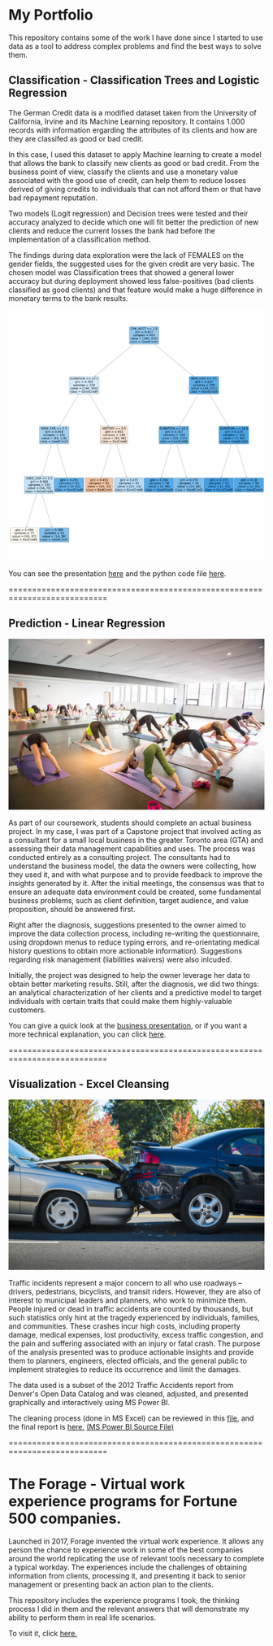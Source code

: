 # My Portfolio
This repository contains some of the work I have done since I started to use data as a tool to address complex problems and find the best ways to solve them. 

## **Classification - Classification Trees and Logistic Regression**

The German Credit data is a modified dataset taken from the University of California, Irvine and its Machine Learning repository.  It contains 1.000 records with information ergarding the attributes of its clients and how are they are classifed as good or bad credit. 

In this case, I used this dataset to apply Machine learning to create a model that allows the bank to classify new clients as good or bad credit. From the business point of view, classify the clients and use a monetary value associated with the good use of credit, can help them to reduce losses derived of giving credits to individuals that can not afford them or that have bad repayment reputation.

Two models (Logit regression) and Decision trees were tested and their accuracy analyzed to decide which one will fit better the prediction of new clients and reduce the current losses the bank had before the implementation of a classification method.


The findings during data exploration were the lack of FEMALES on the gender fields, the suggested uses for the given credit are very basic.
The chosen model was Classification trees that showed a general lower accuracy but during deployment showed less false-positives (bad clients classified as good clients) and that feature would make a huge difference in monetary terms to the bank results. 

![German Credit_Classification Tree](https://github.com/cperezor1/MyPortfolio/blob/main/German%20Credit%20Classification%20Tree.jpg)

You can see the presentation [here](https://github.com/cperezor1/MyPortfolio/blob/main/German%20Credit%20Business%20Case%20Presentation.pdf) and the python code file [here](https://github.com/cperezor1/MyPortfolio/blob/main/GermanCreditCode.pdf). 

===========================================================================

## **Prediction - Linear Regression**

![enter image description here](https://github.com/cperezor1/MyPortfolio/blob/main/Yoga%20Studio%20Image.webp)

As part of our coursework, students should complete an actual business project. In my case, I was part of a Capstone project that involved acting as a consultant for a small local business in the greater Toronto area (GTA) and assessing their data management capabilities and uses. 
The process was conducted entirely as a consulting project. The consultants had to understand the business model, the data the owners were collecting, how they used it, and with what purpose and to provide feedback to improve the insights generated by it. 
After the initial meetings, the consensus was that to ensure an adequate data environment could be created, some fundamental business problems, such as client definition, target audience, and value proposition, should be answered first. 

Right after the diagnosis, suggestions presented to the owner aimed to improve the data collection process, including re-writing the questionnaire, using dropdown menus to reduce typing errors, and re-orientating medical history questions to obtain more actionable information). 
Suggestions regarding risk management (liabilities waivers) were also inlcuded. 

Initially, the project was designed to help the owner leverage her data to obtain better marketing results. Still, after the diagnosis, we did two things: an analytical characterization of her clients and a predictive model to target individuals with certain traits that could make them highly-valuable customers.  

You can give a quick look at the [business presentation](https://github.com/cperezor1/MyPortfolio/blob/main/BUSINESS%20%20Capstone%20Presentation.pdf), or if you want a more technical explanation, you can click [here](https://github.com/cperezor1/MyPortfolio/blob/main/TECHNICAL_%20Capstone%20Presentation.pdf).

===========================================================================

## **Visualization - Excel Cleansing**

![Car Accident](https://github.com/cperezor1/MyPortfolio/blob/main/Car%20Accident%20Image.webp)

Traffic incidents represent a major concern to all who use roadways –drivers, pedestrians, bicyclists, and transit riders. However, they are also of interest to municipal leaders and planners, who work to minimize them.
People injured or dead in traffic accidents are counted by thousands, but such statistics only hint at the tragedy experienced by individuals, families, and communities. These crashes incur high costs, including property damage, medical expenses, lost productivity, excess traffic congestion, and the pain and suffering associated with an injury or fatal crash.
The purpose of the analysis presented was to produce actionable insights and provide them to planners, engineers, elected officials, and the general public to implement strategies to reduce its occurrence and limit the damages.

The data used is a subset of the 2012 Traffic Accidents report from Denver's Open Data Catalog and was cleaned, adjusted, and presented graphically and interactively using MS Power BI. 

The cleaning process (done in MS Excel) can be reviewed in this [file](https://github.com/cperezor1/MyPortfolio/blob/main/XLSX%20Data%20File.xlsx), and the final report is [here.](https://github.com/cperezor1/MyPortfolio/blob/main/XLSX%20and%20PowerBI%20Report%20on%20Traffic%20Accidents%20in%20Denver%202012.pdf) [(MS Power BI Source File)](https://github.com/cperezor1/MyPortfolio/blob/main/Denver%20Traffic%20Accidents%20in%202012.pbix)

===========================================================================

# The Forage - Virtual work experience programs for Fortune 500 companies.

Launched in 2017, Forage invented the virtual work experience. It allows any person the chance to experience work in some of the best companies around the world replicating the use of relevant tools necessary to complete a typical workday. The experiences include the challenges of obtaining information from clients, processing it, and presenting it back to   senior management or presenting back an action plan to the clients.

This repository includes the experience programs I took, the thinking process I did in them and the relevant answers that will demonstrate my ability to perform them in real life scenarios.

To visit it, click [here.](https://github.com/cperezor1/TheForage)


